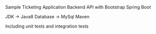 Sample Ticketing Application Backend API with Bootstrap Spring Boot

JDK -> Java8
Database -> MySql
Maven

Including unit tests and integration tests